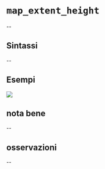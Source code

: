 # `map_extent_height`

--

## Sintassi

--

## Esempi

![](/img/variabili/map_extent_height/map_extent_height1.png)

## nota bene

--

## osservazioni

--
